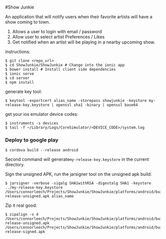 #Show Junkie

An application that will notify users when their favorite artists will have a show coming to town.

1. Allows a user to login with email / password
2. Allow user to select artist Preferences / Likes
3. Get notified when an artist will be playing in a nearby upcoming show.

instructions:

```
$ git clone <repo_url>
$ cd ShowJunkie/ShowJunkie # Change into the ionic app
$ bower install # Install client side dependencies
$ ionic serve
$ cd server
$ npm install
```

generate key tool:
```
$ keytool -exportcert alias_name -storepass showjunkie -keystore my-release-key.keystore | openssl sha1 -binary | openssl base64
```

get your ios emulator device codes:
```
$ instruments -s devices
$ tail -f ~/Library/Logs/CoreSimulator/<DEVICE_CODE>/system.log
```

### Deploy to google play

```
$ cordova build --release android
```

Second command will generate`my-release-key.keystore` in the current directory.

Sign the unsigned APK, run the jarsigner tool on the unsigned apk build:
 ```
$ jarsigner -verbose -sigalg SHA1withRSA -digestalg SHA1 -keystore ../my-release-key.keystore /Users/connorleech/Projects/ShowJunkie/ShowJunkie/platforms/android/build/outputs/apk/android-release-unsigned.apk alias_name
 ```

 Zip it real good:
 ```
 $ zipalign -v 4 /Users/connorleech/Projects/ShowJunkie/ShowJunkie/platforms/android/build/outputs/apk/android-release-unsigned.apk /Users/connorleech/Projects/ShowJunkie/ShowJunkie/platforms/android/build/outputs/apk/android-release-signed.apk
```

![]()

